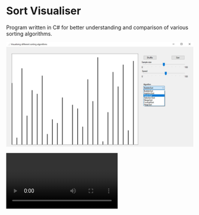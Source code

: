 # Sort Visualiser 

Program written in C# for better understanding and comparison of various sorting algorithms.

![Screenshot of the app](README/ScreenApp.jpg?raw=true)

![Video of the app](README/AppVideo.mp4)
